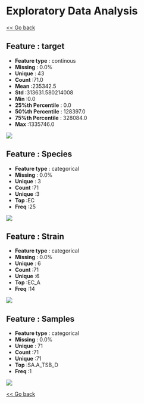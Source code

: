 # Exploratory Data Analysis


[<< Go back](../README.md)
## Feature : target
- **Feature type** : continous
- **Missing** : 0.0%
- **Unique** : 43
- **Count** :71.0
- **Mean** :235342.5
- **Std** :313631.580214008
- **Min** :0.0
- **25%th Percentile** : 0.0
- **50%th Percentile** : 128397.0
- **75%th Percentile** : 328084.0
- **Max** :1335746.0

![](target.png)
## Feature : Species
- **Feature type** : categorical
- **Missing** : 0.0%
- **Unique** : 3
- **Count** :71
- **Unique** :3
- **Top** :EC
- **Freq** :25

![](Species.png)
## Feature : Strain
- **Feature type** : categorical
- **Missing** : 0.0%
- **Unique** : 6
- **Count** :71
- **Unique** :6
- **Top** :EC_A
- **Freq** :14

![](Strain.png)
## Feature : Samples 
- **Feature type** : categorical
- **Missing** : 0.0%
- **Unique** : 71
- **Count** :71
- **Unique** :71
- **Top** :SA.A_TSB_D
- **Freq** :1

![](Samples_.png)


[<< Go back](../README.md)
